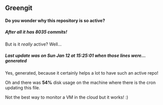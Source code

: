 ## Greengit

#### Do you wonder why this repository is so active?

##### After all it has 8035 commits!

But is it *really* active? Well...

##### Last update was on Sun Jan 12 at 15:25:01 when those lines were... generated

Yes, generated, because it certainly helps a lot to have such an active repo!

Oh and there was **54%** disk usage on the machine
where there is the cron updating this file.

Not the best way to monitor a VM in the cloud but it works! :)
